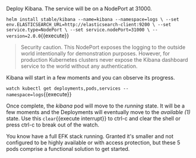 Deploy Kibana. The service will be on a NodePort at 31000.

`helm install stable/kibana --name=kibana --namespace=logs \
--set env.ELASTICSEARCH_URL=http://elasticsearch-client:9200 \
--set service.type=NodePort \
--set service.nodePort=31000 \
--version=2.0.0`{{execute}}


> Security caution. This NodePort exposes the logging to the outside world intentionally for demonstration purposes. However, for production Kubernetes clusters never expose the Kibana dashboard service to the world without any authentication.

Kibana will start in a few moments and you can observe its progress.

`watch kubectl get deployments,pods,services --namespace=logs`{{execute}}

Once complete, the _kibana_ pod will move to the _running_ state. It will be a few moments and the Deployments will eventually move to the _available (1)_ state. Use this ```clear```{{execute interrupt}} to ctrl-c and clear the shell or press ctrl-c to break out of the watch.

You know have a full EFK stack running. Granted it's smaller and not configured to be highly available or with access protection, but these 5 pods comprise a functional solution to get started.
